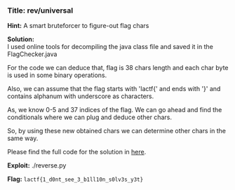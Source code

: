 ### **Title:** rev/universal

**Hint:** A smart bruteforcer to figure-out flag chars

**Solution:**\
I used online tools for decompiling the java class file and saved it in the FlagChecker.java

For the code we can deduce that, flag is 38 chars length and
each char byte is used in some binary operations.

Also, we can assume that the flag starts with 'lactf{' and ends with '}' and
contains alphanum with underscore as characters.

As, we know 0-5 and 37 indices of the flag. We can go ahead and find the conditionals
where we can plug and deduce other chars.

So, by using these new obtained chars we can determine other chars in the same way.

Please find the full code for the solution in [here](reverse.py).

**Exploit:** ./reverse.py

**Flag:** `lactf{1_d0nt_see_3_b1ll10n_s0lv3s_y3t}`
